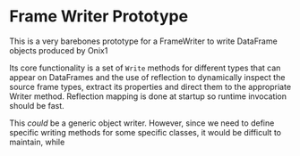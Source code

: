 # Frame Writer Prototype

This is a very barebones prototype for a FrameWriter to write DataFrame objects produced by Onix1

Its core functionality is a set of `Write` methods for different types that can appear on DataFrames
and the use of reflection to dynamically inspect the source frame types, extract its properties and direct them 
to the appropriate Writer method. Reflection mapping is done at startup so runtime invocation should be fast.

This *could* be a generic object writer. However, since we need to define specific writing methods for some
specific classes, it would be difficult to maintain, while 